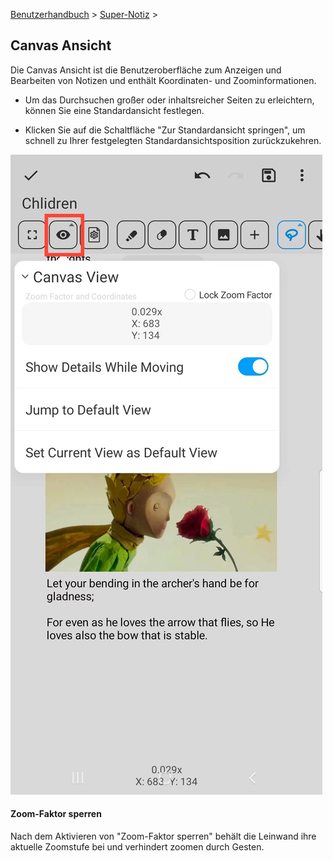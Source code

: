 [Benutzerhandbuch](/dragonnest/drawnote/manual/en) > [Super-Notiz](/dragonnest/drawnote/manual/en/super_note) >

Canvas Ansicht
---
Die Canvas Ansicht ist die Benutzeroberfläche zum Anzeigen und Bearbeiten von Notizen und enthält Koordinaten- und Zoominformationen.

- Um das Durchsuchen großer oder inhaltsreicher Seiten zu erleichtern, können Sie eine Standardansicht festlegen.

- Klicken Sie auf die Schaltfläche "Zur Standardansicht springen", um schnell zu Ihrer festgelegten Standardansichtsposition zurückzukehren.

![](imgs/canvas_view1.png)

#### Zoom-Faktor sperren
Nach dem Aktivieren von "Zoom-Faktor sperren" behält die Leinwand ihre aktuelle Zoomstufe bei und verhindert zoomen durch Gesten.